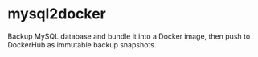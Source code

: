 # mysql2docker
Backup MySQL database and bundle it into a Docker image, then push to DockerHub as immutable backup snapshots.
